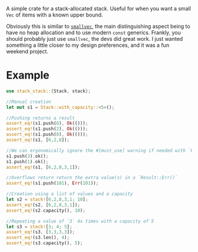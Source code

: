 
A simple crate for a stack-allocated stack. Useful for when you want a small
`Vec` of items with a known upper bound.

Obviously this is similar to [`smallvec`](https://github.com/servo/rust-smallvec),
the main distinguishing aspect being to have no heap allocation and to use
modern `const` generics. Frankly, you should probably just use `smallvec`, the
devs did great work. I just wanted something a little closer to my design
preferences, and it was a fun weekend project.

# Example

```rust
use stack_stack::{Stack, stack};

//Manual creation
let mut s1 = Stack::with_capacity::<5>();

//Pushing returns a result
assert_eq!(s1.push(6), Ok(()));
assert_eq!(s1.push(2), Ok(()));
assert_eq!(s1.push(8), Ok(()));
assert_eq!(s1, [6,2,8]);

//We can ergonomically ignore the #[must_use] warning if needed with `Result::ok()`
s1.push(3).ok();
s1.push(1).ok();
assert_eq!(s1, [6,2,8,3,1]);

//Overflows return return the extra value(s) in a `Result::Err()`
assert_eq!(s1.push(101), Err(101));

//Creation using a list of values and a capacity
let s2 = stack![6,2,8,3,1; 10];
assert_eq!(s2, [6,2,8,3,1]);
assert_eq!(s2.capacity(), 10);

//Repeating a value of `3` 4x times with a capacity of 5
let s3 = stack![3; 4; 5];
assert_eq!(s3, [3,3,3,3]);
assert_eq!(s3.len(), 4);
assert_eq!(s3.capacity(), 5);

```

